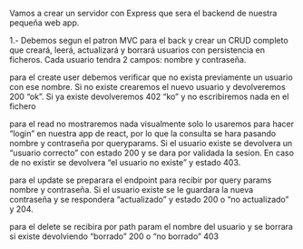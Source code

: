 Vamos a crear un servidor con Express que sera el backend de nuestra pequeña web app.

1.- Debemos segun el patron MVC para el back y crear un CRUD completo que creará, leerá, actualizará y borrará usuarios con persistencia en ficheros. Cada usuario tendra 2 campos: nombre y contraseña.

 para el create user debemos verificar que no exista previamente un usuario con ese nombre. Si no existe crearemos el nuevo usuario y devolveremos 200 “ok”. Si ya existe devolveremos 402 “ko” y no escribiremos nada en el fichero

para el read no mostraremos nada visualmente solo lo usaremos para hacer “login” en nuestra app de react, por lo que la consulta se    hara pasando nombre y contraseña por queryparams. Si el usuario existe se devolvera un “usuario correcto” con estado 200 y se dara por validada la sesion. En caso de no existir se devolvera “el usuario no existe” y estado 403.

 para el update se preparara el endpoint para recibir por query params nombre y contraseña. Si el usuario existe se le guardara la nueva contraseña y se respondera “actualizado” y estado 200 o “no actualizado” y 204.
 
para el delete se recibira por path param el nombre del usuario y se borrara si existe devolviendo “borrado” 200 o “no borrado” 403